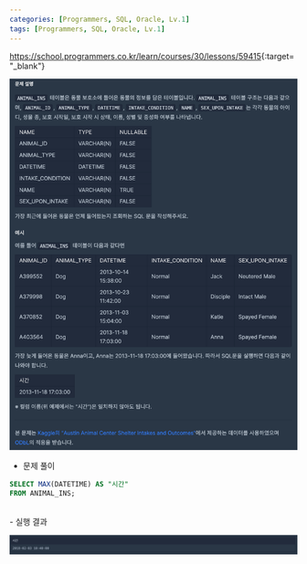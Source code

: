 ```yaml
---
categories: [Programmers, SQL, Oracle, Lv.1]
tags: [Programmers, SQL, Oracle, Lv.1] 
---
```


<https://school.programmers.co.kr/learn/courses/30/lessons/59415>{:target="_blank"}

![문제](/assets/img/programmers/sql/oracle/lv.1/%EC%B5%9C%EB%8C%93%EA%B0%92_%EA%B5%AC%ED%95%98%EA%B8%B0(1).png)

- 문제 풀이

```sql
SELECT MAX(DATETIME) AS "시간"
FROM ANIMAL_INS;
```

<br>
- 실행 결과

![실행 결과](/assets/img/programmers/sql/oracle/lv.1/%EC%B5%9C%EB%8C%93%EA%B0%92_%EA%B5%AC%ED%95%98%EA%B8%B0(2).png)